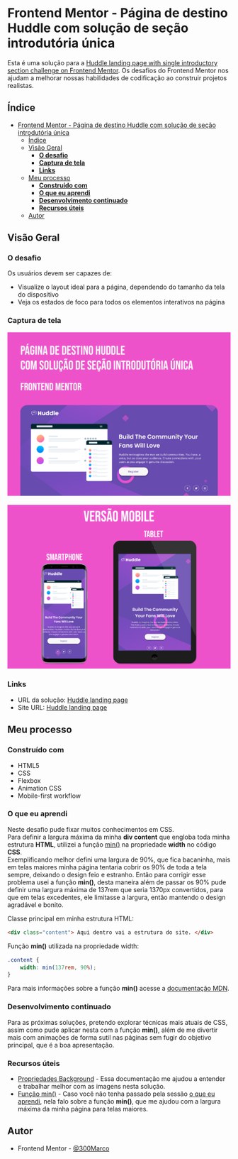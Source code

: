 # Frontend Mentor - Página de destino Huddle com solução de seção introdutória única

Esta é uma solução para a [Huddle landing page with single introductory section challenge on Frontend Mentor](https://www.frontendmentor.io/challenges/huddle-landing-page-with-a-single-introductory-section-B_2Wvxgi0). Os desafios do Frontend Mentor nos ajudam a melhorar nossas habilidades de codificação ao construir projetos realistas. 

## Índice

- [Frontend Mentor - Página de destino Huddle com solução de seção introdutória única](#frontend-mentor---página-de-destino-huddle-com-solução-de-seção-introdutória-única)
  - [Índice](#índice)
  - [Visão Geral](#visão-geral)
    - [**O desafio**](#o-desafio)
    - [**Captura de tela**](#captura-de-tela)
    - [**Links**](#links)
  - [Meu processo](#meu-processo)
    - [**Construído com**](#construído-com)
    - [**O que eu aprendi**](#o-que-eu-aprendi)
    - [**Desenvolvimento continuado**](#desenvolvimento-continuado)
    - [**Recursos úteis**](#recursos-úteis)
  - [Autor](#autor)

## Visão Geral

### **O desafio**

Os usuários devem ser capazes de:

- Visualize o layout ideal para a página, dependendo do tamanho da tela do dispositivo
- Veja os estados de foco para todos os elementos interativos na página

### **Captura de tela**

![Home Page - Web](./github/home-page-web.png)
<br><br>
![Home Page - Mobile](./github/home-page-mobile.png)

### **Links**

- URL da solução: [Huddle landing page](https://www.frontendmentor.io/solutions/html-css-TxG-NNgg7)
- Site URL: [Huddle landing page](https://huddle-landing-page-competent.netlify.app/)

## Meu processo

### **Construído com**

- HTML5
- CSS
- Flexbox
- Animation CSS
- Mobile-first workflow

### **O que eu aprendi**

Neste desafio pude fixar muitos conhecimentos em CSS.<br>
Para definir a largura máxima da minha **div content** que engloba toda minha estrutura **HTML**, utilizei a função [min()](https://developer.mozilla.org/en-US/docs/Web/CSS/min()) na propriedade **width** no código **CSS**.<br>
Exemplificando melhor defini uma largura de 90%, que fica bacaninha, mais em telas maiores minha página tentaria cobrir os 90% de toda a tela sempre, deixando o design feio e estranho. Então para corrigir esse problema usei a função **min()**, desta maneira além de passar os 90% pude definir uma largura máxima de 137rem que seria 1370px convertidos, para que em telas excedentes, ele limitasse a largura, então mantendo o design agradável e bonito.

Classe principal em minha estrutura HTML:

```html
<div class="content"> Aqui dentro vai a estrutura do site. </div>
```
Função **min()** utilizada na propriedade width:
```css
.content {
    width: min(137rem, 90%);
}
```

Para mais informações sobre a função **min()** acesse a [documentação MDN](https://developer.mozilla.org/en-US/docs/Web/CSS/min()).

### **Desenvolvimento continuado**

Para as próximas soluções, pretendo explorar técnicas mais atuais de CSS, assim como pude aplicar nesta com a função **min()**, além de me divertir mais com animações de forma sutil nas páginas sem fugir do objetivo principal, que é a boa apresentação.

### **Recursos úteis**

- [Propriedades Background](https://www.w3schools.com/cssref/css3_pr_background.asp) - Essa documentação me ajudou a entender e trabalhar melhor com as imagens nesta solução.
- [Função min()](https://developer.mozilla.org/en-US/docs/Web/CSS/min()) - Caso você não tenha passado pela sessão [o que eu aprendi](#o-que-eu-aprendi), nela falo sobre a função **min()**, que me ajudou com a largura máxima da minha página para telas maiores.

## Autor

- Frontend Mentor - [@300Marco](https://www.frontendmentor.io/profile/300Marco)
